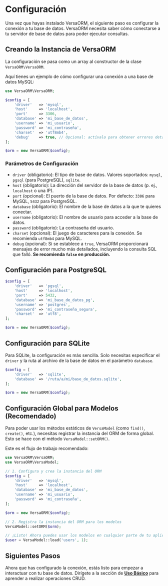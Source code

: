 # Configuración

Una vez que hayas instalado VersaORM, el siguiente paso es configurar la conexión a tu base de datos. VersaORM necesita saber cómo conectarse a tu servidor de base de datos para poder ejecutar consultas.

## Creando la Instancia de VersaORM

La configuración se pasa como un array al constructor de la clase `VersaORM\VersaORM`.

Aquí tienes un ejemplo de cómo configurar una conexión a una base de datos MySQL:

```php
use VersaORM\VersaORM;

$config = [
    'driver'   => 'mysql',
    'host'     => 'localhost',
    'port'     => 3306,
    'database' => 'mi_base_de_datos',
    'username' => 'mi_usuario',
    'password' => 'mi_contraseña',
    'charset'  => 'utf8mb4',
    'debug'    => true, // Opcional: actívalo para obtener errores detallados
];

$orm = new VersaORM($config);
```

### Parámetros de Configuración

- `driver` (obligatorio): El tipo de base de datos. Valores soportados: `mysql`, `pgsql` (para PostgreSQL), `sqlite`.
- `host` (obligatorio): La dirección del servidor de la base de datos (p. ej., `localhost` o una IP).
- `port` (opcional): El puerto de la base de datos. Por defecto: `3306` para MySQL, `5432` para PostgreSQL.
- `database` (obligatorio): El nombre de la base de datos a la que te quieres conectar.
- `username` (obligatorio): El nombre de usuario para acceder a la base de datos.
- `password` (obligatorio): La contraseña del usuario.
- `charset` (opcional): El juego de caracteres para la conexión. Se recomienda `utf8mb4` para MySQL.
- `debug` (opcional): Si se establece a `true`, VersaORM proporcionará mensajes de error mucho más detallados, incluyendo la consulta SQL que falló. **Se recomienda `false` en producción.**

## Configuración para PostgreSQL

```php
$config = [
    'driver'   => 'pgsql',
    'host'     => 'localhost',
    'port'     => 5432,
    'database' => 'mi_base_de_datos_pg',
    'username' => 'postgres',
    'password' => 'mi_contraseña_segura',
    'charset'  => 'utf8',
];

$orm = new VersaORM($config);
```

## Configuración para SQLite

Para SQLite, la configuración es más sencilla. Solo necesitas especificar el `driver` y la ruta al archivo de la base de datos en el parámetro `database`.

```php
$config = [
    'driver'   => 'sqlite',
    'database' => '/ruta/a/mi/base_de_datos.sqlite',
];

$orm = new VersaORM($config);
```

## Configuración Global para Modelos (Recomendado)

Para poder usar los métodos estáticos de `VersaModel` (como `find()`, `create()`, etc.), necesitas registrar la instancia del ORM de forma global. Esto se hace con el método `VersaModel::setORM()`.

Este es el flujo de trabajo recomendado:

```php
use VersaORM\VersaORM;
use VersaORM\VersaModel;

// 1. Configura y crea la instancia del ORM
$config = [
    'driver'   => 'mysql',
    'host'     => 'localhost',
    'database' => 'mi_base_de_datos',
    'username' => 'mi_usuario',
    'password' => 'mi_contraseña',
];

$orm = new VersaORM($config);

// 2. Registra la instancia del ORM para los modelos
VersaModel::setORM($orm);

// ¡Listo! Ahora puedes usar los modelos en cualquier parte de tu aplicación
$user = VersaModel::load('users', 1);
```

## Siguientes Pasos

Ahora que has configurado la conexión, estás listo para empezar a interactuar con tu base de datos. Dirígete a la sección de **[Uso Básico](../user-guide/01-basic-usage.md)** para aprender a realizar operaciones CRUD.
